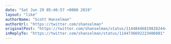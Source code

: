 ```yaml
---
date: "Sat Jun 29 05:46:57 +0000 2019"
layout: "like"
authorName: "Scott Hanselman"
authorUrl: "https://twitter.com/shanselman"
originalPost: "https://twitter.com/shanselman/status/1144844681982824448"
inReplyTo: "https://twitter.com/shanselman/status/1144736692223406081"
---
```

